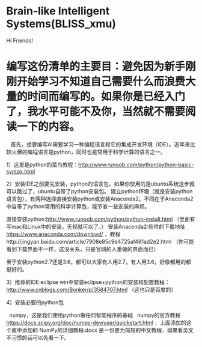 # Brain-like Intelligent Systems(BLISS_xmu)

Hi Friends!

 # 编写这份清单的主要目：避免因为新手刚刚开始学习不知道自己需要什么而浪费大量的时间而编写的。如果你是已经入门了，我水平可能不及你，当然就不需要阅读一下的内容。

    首先，想要编写AI需要学习一种编程语言和它的集成开发环境（IDE）。近年来比较火爆的编程语言是python，同时也是常用于科学计算的语言之一。

1）这里是python的菜鸟教程：http://www.runoob.com/python/python-basic-syntax.html

2）安装IDE之前要先安装，python的语言包。如果你使用的是ubuntu系统这步就可以跳过了，ubuntu自带了python安装包。
    建立python环境（就是安装python语言包），有两种选择直接安装python或安装Anaconda2。不同在于Anaconda2中自带了python常用的科学计算包，能节省一些安装的麻烦。

直接安装python:http://www.runoob.com/python/python-install.html （里面有写mac和Linux中的安装，无视就可以了。）
安装Anaconda2:软件的下载地址 https://www.anaconda.com/download/ ，教程http://jingyan.baidu.com/article/7908e85c9e4725af481ad2e2.html （你可能看到下载界面不一样，这没关系，只是官网的人重做的界面而已）

至于安装python2.7还是3.6，都可以大家有人用2.7，有人用3.6，好像都用的都挺好的。

3）推荐的IDE:eclipse
    win中安装eclipse+python的安装和配置教程：http://www.cnblogs.com/Bonker/p/3584707.html （这也只是百度的）

4）安装必要的python包

   numpy，这是我们使用python做任何智能程序的基础
   numpy的官方教程 https://docs.scipy.org/doc/numpy-dev/user/quickstart.html ，上面添加的这个库中添加的 NumPy的详细教程.docx 是一份更为简短的中文教程，如果看英文不习惯的话可以先看一下。
